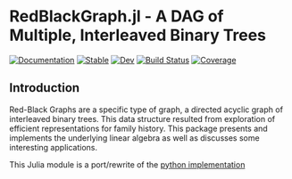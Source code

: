 # RedBlackGraph.jl - A DAG of Multiple, Interleaved Binary Trees

[![Documentation](https://github.com/rappdw/RedBlackGraph.jl/actions/workflows/documentation.yml/badge.svg)](https://github.com/rappdw/RedBlackGraph.jl/actions/workflows/Documentation.yml)
[![Stable](https://img.shields.io/badge/docs-stable-blue.svg)](https://rappdw.github.io/RedBlackGraph.jl/stable)
[![Dev](https://img.shields.io/badge/docs-dev-blue.svg)](https://rappdw.github.io/RedBlackGraph.jl/dev)
[![Build Status](https://ci.appveyor.com/api/projects/status/7f3nqx8oq02pdewy/branch/main?svg=true)](https://ci.appveyor.com/project/rappdw/redblackgraph-jl/branch/main)
[![Coverage](https://codecov.io/gh/rappdw/RedBlackGraph.jl/branch/main/graph/badge.svg)](https://codecov.io/gh/rappdw/RedBlackGraph.jl)

## Introduction
Red-Black Graphs are a specific type of graph, a directed acyclic graph of interleaved binary trees. This data 
structure resulted from exploration of efficient representations for family history. This package presents and 
implements the underlying linear algebra as well as discusses some interesting applications.

This Julia module is a port/rewrite of the [python implementation](https://github.com/rappdw/redblackgraph)

